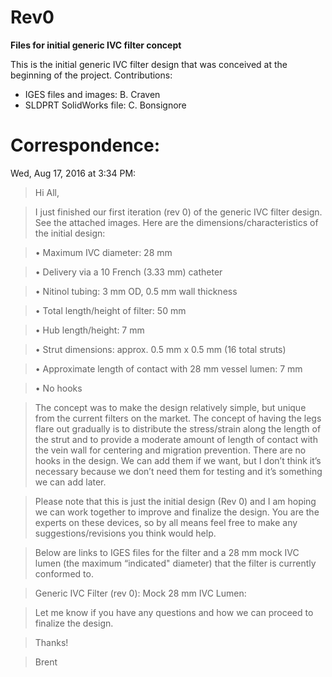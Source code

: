 # Rev0

**Files for initial generic IVC filter concept**

This is the initial generic IVC filter design that was conceived at the beginning of the project. 
Contributions: 
* IGES files and images: B. Craven
* SLDPRT SolidWorks file: C. Bonsignore

# Correspondence:
Wed, Aug 17, 2016 at 3:34 PM:
>Hi All,

>I just finished our first iteration (rev 0) of the generic IVC filter design. See the attached images. Here are the dimensions/characteristics of the initial design:

>• Maximum IVC diameter: 28 mm

>• Delivery via a 10 French (3.33 mm) catheter

>• Nitinol tubing: 3 mm OD, 0.5 mm wall thickness

>• Total length/height of filter: 50 mm

>• Hub length/height: 7 mm

>• Strut dimensions: approx. 0.5 mm x 0.5 mm (16 total struts)

>• Approximate length of contact with 28 mm vessel lumen: 7 mm

>•  No hooks

>The concept was to make the design relatively simple, but unique from the current filters on the market. The concept of having the legs flare out gradually is to distribute the stress/strain along the length of the strut and to provide a moderate amount of length of contact with the vein wall for centering and migration prevention. There are no hooks in the design. We can add them if we want, but I don’t think it’s necessary because we don’t need them for testing and it’s something we can add later.

>Please note that this is just the initial design (Rev 0) and I am hoping we can work together to improve and finalize the design. You are the experts on these devices, so by all means feel free to make any suggestions/revisions you think would help.

>Below are links to IGES files for the filter and a 28 mm mock IVC lumen (the maximum “indicated" diameter) that the filter is currently conformed to.

>Generic IVC Filter (rev 0):
>Mock 28 mm IVC Lumen:

>Let me know if you have any questions and how we can proceed to finalize the design.

>Thanks!

>Brent
